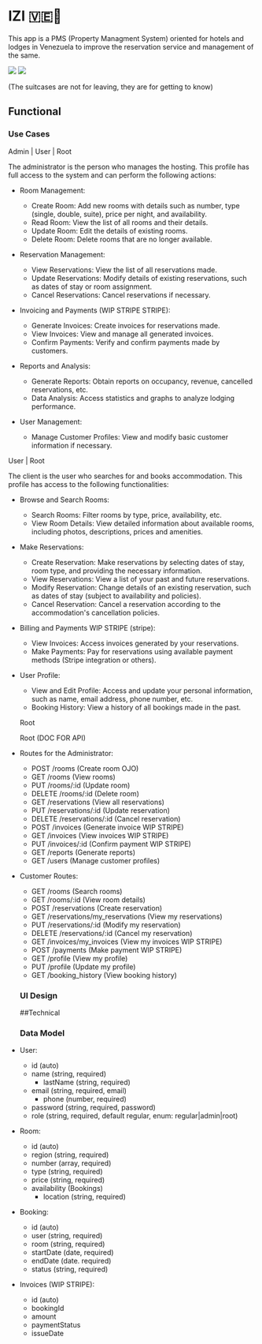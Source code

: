 # IZI 🇻🇪🧳

This app is a PMS (Property Managment System) oriented for hotels and lodges in Venezuela to improve the reservation service and management of the same. 

![](https://www.vtv.gob.ve/wp-content/uploads/2024/03/PAISA.png)
![](https://posadamacondo.com/wp-content/uploads/2020/05/posadamacondo-posada-macondo-los-roques-vista-dal-aereo-venezuela-vacanze-caraibi-book-now.jpg)

(The suitcases are not for leaving, they are for getting to know)

## Functional

### Use Cases
Admin | User | Root

The administrator is the person who manages the hosting. This profile has full access to the system and can perform the following actions:

- Room Management:
	- Create Room: Add new rooms with details such as number, type (single, double, suite), price per night, and availability.
	- Read Room: View the list of all rooms and their details.
	- Update Room: Edit the details of existing rooms.
	- Delete Room: Delete rooms that are no longer available.

- Reservation Management:
  - View Reservations: View the list of all reservations made.
  - Update Reservations: Modify details of existing reservations, such as dates of stay or room assignment.
  - Cancel Reservations: Cancel reservations if necessary.

- Invoicing and Payments (WIP STRIPE STRIPE):
	- Generate Invoices: Create invoices for reservations made.
	- View Invoices: View and manage all generated invoices.
	- Confirm Payments: Verify and confirm payments made by customers.

- Reports and Analysis:
	- Generate Reports: Obtain reports on occupancy, revenue, cancelled reservations, etc.
	- Data Analysis: Access statistics and graphs to analyze lodging performance.

- User Management:
	- Manage Customer Profiles: View and modify basic customer information if necessary.

User | Root

The client is the user who searches for and books accommodation. This profile has access to the following functionalities:

- Browse and Search Rooms:
	- Search Rooms: Filter rooms by type, price, availability, etc.
	- View Room Details: View detailed information about available rooms, including photos, descriptions, prices and amenities.
- Make Reservations:
	- Create Reservation: Make reservations by selecting dates of stay, room type, and providing the necessary information.
	- View Reservations: View a list of your past and future reservations.
	- Modify Reservation: Change details of an existing reservation, such as dates of stay (subject to availability and policies).
	- Cancel Reservation: Cancel a reservation according to the accommodation's cancellation policies.
- Billing and Payments WIP STRIPE (stripe):
	- View Invoices: Access invoices generated by your reservations.
	- Make Payments: Pay for reservations using available payment methods (Stripe integration or others).
- User Profile:
	- View and Edit Profile: Access and update your personal information, such as name, email address, phone number, etc.
	- Booking History: View a history of all bookings made in the past.

  Root



  Root (DOC FOR API)

- Routes for the Administrator:
	- POST /rooms (Create room OJO)
	- GET /rooms (View rooms)
	- PUT /rooms/:id (Update room)
	- DELETE /rooms/:id (Delete room)
	- GET /reservations (View all reservations)
	- PUT /reservations/:id (Update reservation)
	- DELETE /reservations/:id (Cancel reservation)
	- POST /invoices (Generate invoice WIP STRIPE)
	- GET /invoices (View invoices WIP STRIPE)
	- PUT /invoices/:id (Confirm payment WIP STRIPE)
	- GET /reports (Generate reports)
	- GET /users (Manage customer profiles)
- Customer Routes:
	- GET /rooms (Search rooms)
	- GET /rooms/:id (View room details)
	- POST /reservations (Create reservation)
	- GET /reservations/my_reservations (View my reservations)
	- PUT /reservations/:id (Modify my reservation)
	- DELETE /reservations/:id (Cancel my reservation)
	- GET /invoices/my_invoices (View my invoices WIP STRIPE)
	- POST /payments (Make payment WIP STRIPE)
	- GET /profile (View my profile)
	- PUT /profile (Update my profile)
	- GET /booking_history (View booking history)

  ### UI Design

  ##Technical

  ### Data Model

- User:
  - id (auto)
  - name (string, required)
	- lastName (string, required)
  - email (string, required, email)
	- phone (number, required)
  - password (string, required, password)
  - role (string, required, default regular, enum: regular|admin|root)
- Room:
	- id (auto)
  - region (string, required)
  - number (array, required)
  - type (string, required)
  - price (string, required)
  - availability (Bookings)
	- location (string, required) 
- Booking:
	- id (auto)
	- user (string, required)
	- room (string, required)
	- startDate (date, required)
	- endDate (date. required)
	- status (string, required)
- Invoices (WIP STRIPE):
	- id (auto)
	- bookingId
	- amount
	- paymentStatus
	- issueDate